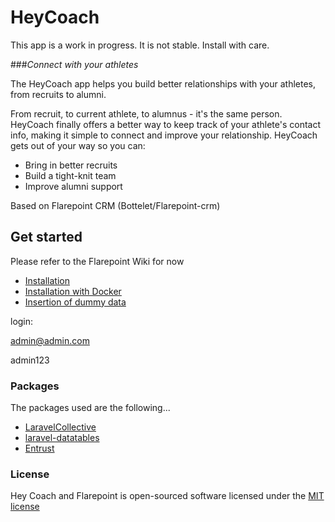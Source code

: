 # HeyCoach

This app is a work in progress. It is not stable. Install with care.

###*Connect with your athletes*

The HeyCoach app helps you build better relationships with your athletes, from recruits to alumni.

From recruit, to current athlete, to alumnus - it's the same person. HeyCoach finally offers a better way to keep track of your athlete's contact info, making it simple to connect and improve your relationship. HeyCoach gets out of your way so you can:

- Bring in better recruits
- Build a tight-knit team
- Improve alumni support
 
Based on Flarepoint CRM (Bottelet/Flarepoint-crm)

## Get started

Please refer to the Flarepoint Wiki for now

* [Installation](https://github.com/Bottelet/Flarepoint-crm/wiki/Install)
* [Installation with Docker](https://github.com/Bottelet/Flarepoint-crm/wiki/Install-using-Docker)
* [Insertion of dummy data](https://github.com/Bottelet/Flarepoint-crm/wiki/Insertion-of-dummy-data)

login:

admin@admin.com

admin123

### Packages
The packages used are the following...

- [LaravelCollective](https://github.com/LaravelCollective/html)
- [laravel-datatables](https://github.com/yajra/laravel-datatables)
- [Entrust](https://github.com/Zizaco/entrust)


### License

Hey Coach and Flarepoint is open-sourced software licensed under the [MIT license](http://opensource.org/licenses/MIT)
